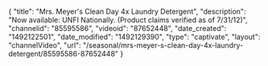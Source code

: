 {
    "title": "Mrs. Meyer's Clean Day 4x Laundry Detergent",
    "description": "Now available: UNFI Nationally. (Product claims verified as of 7\/31\/12)",
    "channelid": "85595586",
    "videoid": "87652448",
    "date_created": "1492122501",
    "date_modified": "1492129390",
    "type": "captivate",
    "layout": "channelVideo",
    "url": "\/seasonal\/mrs-meyer-s-clean-day-4x-laundry-detergent\/85595586-87652448"
}